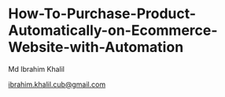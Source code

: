 # How-To-Purchase-Product-Automatically-on-Ecommerce-Website-with-Automation

Md Ibrahim Khalil

ibrahim.khalil.cub@gmail.com
